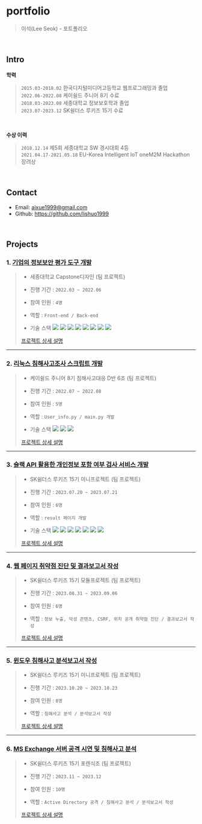 # portfolio
>이석(Lee Seok) - 포트폴리오
</br>

## Intro

**학력**

>`2015.03-2018.02`  한국디지털미디어고등학교 웹프로그래밍과 졸업    
>`2022.06-2022.08`  케이쉴드 주니어 8기 수료         
>`2018.03-2023.08`  세종대학교 정보보호학과 졸업  
>`2023.07-2023.12`  SK쉴더스 루키즈 15기 수료

</br>

**수상 이력**

>`2018.12.14`  제5회 세종대학교 SW 경시대회 4등       
>`2021.04.17-2021.05.18`  EU-Korea Intelligent IoT oneM2M Hackathon 장려상

</br>

## Contact
- Email: aixue1999@gmail.com
- Github: https://github.com/lishuo1999

</br>

## Projects
### 1. [기업의 정보보안 평가 도구 개발](https://github.com/lishuo1999/CapTeen_Sejong)
>- 세종대학교 Capstone디자인  (팀 프로젝트)  
>- 진행 기간 : ```2022.03 ~ 2022.06``` 
>- 참여 인원 : ```4명```
>- 역할 : ```Front-end / Back-end``` 
>
>- 기술 스택  <img src="https://img.shields.io/badge/HTML5-E34F26?style=flat&logo=HTML5&logoColor=white" /> <img src="https://img.shields.io/badge/CSS3-1572B6?style=flat&logo=CSS3&logoColor=white" /> <img src="https://img.shields.io/badge/JavaScript-F7DF1E?style=flat&logo=JavaScript&logoColor=white" /> <img src="https://img.shields.io/badge/jQuery-0769AD?style=flat&logo=JQuery&logoColor=white" /> <img src="https://img.shields.io/badge/MySQL-4479A1?style=flat&logo=JQuery&logoColor=white" /> <img src="https://img.shields.io/badge/Node.js-339933?style=flat&logo=Node.js&logoColor=white" /> <img src="https://img.shields.io/badge/Ubuntu-E95420?style=flat&logo=Ubuntu&logoColor=white" /> <img src="https://img.shields.io/badge/Git-F05032?style=flat&logo=Git&logoColor=white" />
>
>[프로젝트 상세 설명](https://github.com/lishuo1999/CapTeen_Sejong)

---

### 2. [리눅스 침해사고조사 스크립트 개발](https://github.com/lishuo1999/K-Shield_Project)
>- 케이쉴드 주니어 8기 침해사고대응 D반 6조 (팀 프로젝트)  
>- 진행 기간 : ```2022.07 ~ 2022.08```  
>- 참여 인원 : ```5명```
>- 역할 : ```User_info.py / main.py 개발``` 
>  
>- 기술 스택  <img src="https://img.shields.io/badge/Python-3776AB?style=flat&logo=Python&logoColor=white" /> <img src="https://img.shields.io/badge/Ubuntu-E95420?style=flat&logo=Ubuntu&logoColor=white" /> <img src="https://img.shields.io/badge/Git-F05032?style=flat&logo=Git&logoColor=white" />
>
>[프로젝트 상세 설명](https://github.com/lishuo1999/K-Shield_Project)

---

### 3. [슬랙 API 활용한 개인정보 포함 여부 검사 서비스 개발](https://github.com/lishuo1999/SK15_miniProject1)
>- SK쉴더스 루키즈 15기 미니프로젝트 (팀 프로젝트)
>
>- 진행 기간 : ```2023.07.20 ~ 2023.07.21```  
>- 참여 인원 : ```6명```
>- 역할 : ```result 페이지 개발``` 
>
>- 기술 스택  <img src="https://img.shields.io/badge/HTML5-E34F26?style=flat&logo=HTML5&logoColor=white" /> <img src="https://img.shields.io/badge/CSS3-1572B6?style=flat&logo=CSS3&logoColor=white" /> <img src="https://img.shields.io/badge/JavaScript-F7DF1E?style=flat&logo=JavaScript&logoColor=white" /> <img src="https://img.shields.io/badge/Python-3776AB?style=flat&logo=Python&logoColor=white" /> <img src="https://img.shields.io/badge/Flask-000000?style=flat&logo=Flask&logoColor=white" /> <img src="https://img.shields.io/badge/Slack-4A154B?style=flat&logo=Slack&logoColor=white" /> <img src="https://img.shields.io/badge/Git-F05032?style=flat&logo=Git&logoColor=white" />
>
>[프로젝트 상세 설명](https://github.com/lishuo1999/SK15_miniProject1)

---

### 4. [웹 페이지 취약점 진단 및 결과보고서 작성](https://github.com/lishuo1999/SK15_ModuleProject)
>- SK쉴더스 루키즈 15기 모듈프로젝트 (팀 프로젝트)
>
>- 진행 기간 : ```2023.08.31 ~ 2023.09.06```  
>- 참여 인원 : ```6명```
>- 역할 : ```정보 누출, 악성 콘텐츠, CSRF, 위치 공개 취약점 진단 / 결과보고서 작성``` 
>
>[프로젝트 상세 설명](https://github.com/lishuo1999/SK15_ModuleProject)

---

### 5. [윈도우 침해사고 분석보고서 작성](https://github.com/lishuo1999/SK15_miniProject2)
>- SK쉴더스 루키즈 15기 미니프로젝트 (팀 프로젝트)
>
>- 진행 기간 : ```2023.10.20 ~ 2023.10.23```  
>- 참여 인원 : ```8명```
>- 역할 : ```침해사고 분석 / 분석보고서 작성``` 
>
>[프로젝트 상세 설명](https://github.com/lishuo1999/SK15_miniProject2)

---

### 6. [MS Exchange 서버 공격 시연 및 침해사고 분석](https://github.com/lishuo1999/SK15_Forensic_Project)
>- SK쉴더스 루키즈 15기 포렌식조 (팀 프로젝트)
>
>- 진행 기간 : ```2023.11 ~ 2023.12```  
>- 참여 인원 : ```10명```
>- 역할 : ```Active Directory 공격 / 침해사고 분석 / 분석보고서 작성```
>
>[프로젝트 상세 설명](https://github.com/lishuo1999/SK15_Forensic_Project)
